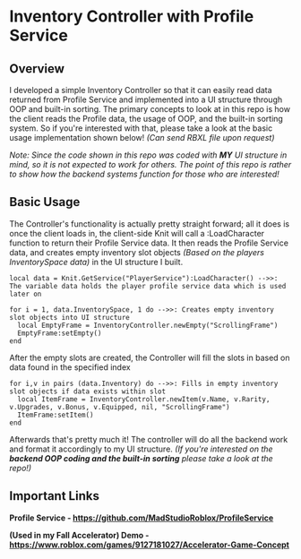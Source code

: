 # Inventory Controller with Profile Service

## Overview
I developed a simple Inventory Controller so that it can easily read data returned from Profile Service and implemented into a UI structure through OOP and built-in sorting. The primary concepts to look at in this repo is how the client reads the Profile data, the usage of OOP, and the built-in sorting system. So if you're interested with that, please take a look at the basic usage implementation shown below! *(Can send RBXL file upon request)*

*Note: Since the code shown in this repo was coded with **MY** UI structure in mind, so it is not expected to work for others. The point of this repo is rather to show how the backend systems function for those who are interested!* 

## Basic Usage 
The Controller's functionality is actually pretty straight forward; all it does is once the client loads in, the client-side Knit will call a :LoadCharacter function to return their Profile Service data. It then reads the Profile Service data, and creates empty inventory slot objects *(Based on the players InventorySpace data)* in the UI structure I built.

```
local data = Knit.GetService("PlayerService"):LoadCharacter() -->>: The variable data holds the player profile service data which is used later on

for i = 1, data.InventorySpace, 1 do -->>: Creates empty inventory slot objects into UI structure
  local EmptyFrame = InventoryController.newEmpty("ScrollingFrame")
  EmptyFrame:setEmpty()
end
```
After the empty slots are created, the Controller will fill the slots in based on data found in the specified index
```
for i,v in pairs (data.Inventory) do -->>: Fills in empty inventory slot objects if data exists within slot
  local ItemFrame = InventoryController.newItem(v.Name, v.Rarity, v.Upgrades, v.Bonus, v.Equipped, nil, "ScrollingFrame")
  ItemFrame:setItem()
end
```

Afterwards that's pretty much it! The controller will do all the backend work and format it accordingly to my UI structure. *(If you're interested on the **backend OOP coding and the built-in sorting** please take a look at the repo!)*

## Important Links
**Profile Service - https://github.com/MadStudioRoblox/ProfileService**

**(Used in my Fall Accelerator) Demo - https://www.roblox.com/games/9127181027/Accelerator-Game-Concept**
